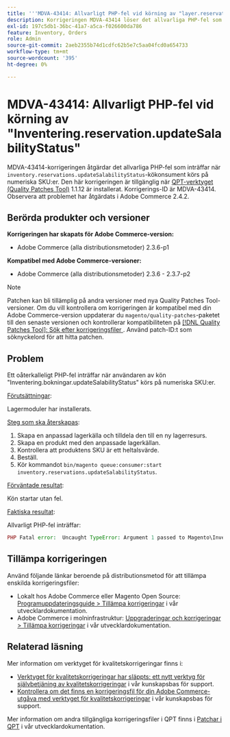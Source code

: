 ```yaml
---
title: '''MDVA-43414: Allvarligt PHP-fel vid körning av "layer.reservation.updateSalabilityStatus"'
description: Korrigeringen MDVA-43414 löser det allvarliga PHP-fel som inträffar när kökonsumenten "Inventation.reservation.updateSalabilityStatus" körs på numeriska SKU:er. Den här korrigeringen är tillgänglig när [QPT-verktyget (Quality Patches Tool)](/help/announcements/adobe-commerce-announcements/magento-quality-patches-released-new-tool-to-self-serve-quality-patches.md) 1.1.12 är installerat. Korrigerings-ID är MDVA-43414. Observera att problemet har åtgärdats i Adobe Commerce 2.4.2.
exl-id: 197c5db1-36bc-41a7-a5ca-f026600da786
feature: Inventory, Orders
role: Admin
source-git-commit: 2aeb2355b74d1cdfc62b5e7c5aa04fcd0a654733
workflow-type: tm+mt
source-wordcount: '395'
ht-degree: 0%

---
```


# MDVA-43414: Allvarligt PHP-fel vid körning av &quot;Inventering.reservation.updateSalabilityStatus&quot;

MDVA-43414-korrigeringen åtgärdar det allvarliga PHP-fel som inträffar när `inventory.reservations.updateSalabilityStatus`-kökonsument körs på numeriska SKU:er. Den här korrigeringen är tillgänglig när [QPT-verktyget (Quality Patches Tool)](/help/announcements/adobe-commerce-announcements/magento-quality-patches-released-new-tool-to-self-serve-quality-patches.md) 1.1.12 är installerat. Korrigerings-ID är MDVA-43414. Observera att problemet har åtgärdats i Adobe Commerce 2.4.2.

## Berörda produkter och versioner

**Korrigeringen har skapats för Adobe Commerce-version:**

* Adobe Commerce (alla distributionsmetoder) 2.3.6-p1

**Kompatibel med Adobe Commerce-versioner:**

* Adobe Commerce (alla distributionsmetoder) 2.3.6 - 2.3.7-p2

>[!NOTE]
>
>Patchen kan bli tillämplig på andra versioner med nya Quality Patches Tool-versioner. Om du vill kontrollera om korrigeringen är kompatibel med din Adobe Commerce-version uppdaterar du `magento/quality-patches`-paketet till den senaste versionen och kontrollerar kompatibiliteten på [[!DNL Quality Patches Tool]: Sök efter korrigeringsfiler ](https://experienceleague.adobe.com/tools/commerce-quality-patches/index.html). Använd patch-ID:t som söknyckelord för att hitta patchen.

## Problem

Ett oåterkalleligt PHP-fel inträffar när användaren av kön &quot;Inventering.bokningar.updateSalabilityStatus&quot; körs på numeriska SKU:er.

<u>Förutsättningar</u>:

Lagermoduler har installerats.

<u>Steg som ska återskapas</u>:

1. Skapa en anpassad lagerkälla och tilldela den till en ny lagerresurs.
1. Skapa en produkt med den anpassade lagerkällan.
1. Kontrollera att produktens SKU är ett heltalsvärde.
1. Beställ.
1. Kör kommandot `bin/magento queue:consumer:start inventory.reservations.updateSalabilityStatus`.

<u>Förväntade resultat</u>:

Kön startar utan fel.

<u>Faktiska resultat</u>:

Allvarligt PHP-fel inträffar:

```PHP
PHP Fatal error:  Uncaught TypeError: Argument 1 passed to Magento\InventoryIndexer\Model\Queue\UpdateIndexSalabilityStatus\IndexProcessor::getIndexSalabilityStatus() must be of the type string, int given, called in /vendor/magento/module-inventory-indexer/Model/Queue/UpdateIndexSalabilityStatus/IndexProcessor.php on line 119 and defined in /vendor/magento/module-inventory-indexer/Model/Queue/UpdateIndexSalabilityStatus/IndexProcessor.php:136
```

## Tillämpa korrigeringen

Använd följande länkar beroende på distributionsmetod för att tillämpa enskilda korrigeringsfiler:

* Lokalt hos Adobe Commerce eller Magento Open Source: [Programuppdateringsguide > Tillämpa korrigeringar](https://experienceleague.adobe.com/en/docs/commerce-operations/tools/quality-patches-tool/usage) i vår utvecklardokumentation.
* Adobe Commerce i molninfrastruktur: [Uppgraderingar och korrigeringar > Tillämpa korrigeringar](https://experienceleague.adobe.com/en/docs/commerce-cloud-service/user-guide/develop/upgrade/apply-patches) i vår utvecklardokumentation.

## Relaterad läsning

Mer information om verktyget för kvalitetskorrigeringar finns i:

* [Verktyget för kvalitetskorrigeringar har släppts: ett nytt verktyg för självbetjäning av kvalitetskorrigeringar](/help/announcements/adobe-commerce-announcements/magento-quality-patches-released-new-tool-to-self-serve-quality-patches.md) i vår kunskapsbas för support.
* [Kontrollera om det finns en korrigeringsfil för din Adobe Commerce-utgåva med verktyget för kvalitetskorrigeringar](/help/support-tools/patches-available-in-qpt-tool/check-patch-for-magento-issue-with-magento-quality-patches.md) i vår kunskapsbas för support.

Mer information om andra tillgängliga korrigeringsfiler i QPT finns i [Patchar i QPT](https://experienceleague.adobe.com/tools/commerce-quality-patches/index.html) i vår utvecklardokumentation.
